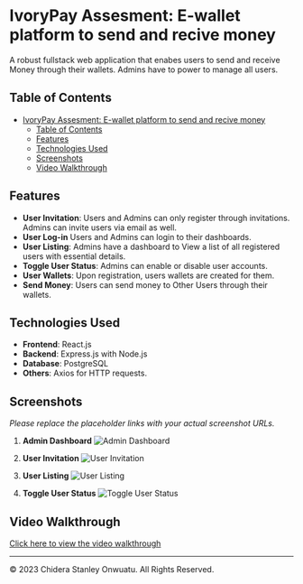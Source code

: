 # IvoryPay Assesment: E-wallet platform to send and recive money

A robust fullstack web application that enabes users to send and receive Money through their wallets. Admins have to power to manage all users. 

## Table of Contents
- [IvoryPay Assesment: E-wallet platform to send and recive money](#ivorypay-assesment-e-wallet-platform-to-send-and-recive-money)
  - [Table of Contents](#table-of-contents)
  - [Features](#features)
  - [Technologies Used](#technologies-used)
  - [Screenshots](#screenshots)
  - [Video Walkthrough](#video-walkthrough)

## Features
- **User Invitation**: Users and Admins can only register through invitations. Admins can invite users via email as well.
- **User Log-in** Users and Admins can login to their dashboards.
- **User Listing**: Admins have a dashboard to View a list of all registered users with essential details.
- **Toggle User Status**: Admins can enable or disable user accounts.
- **User Wallets**: Upon registration, users wallets are created for them.
- **Send Money**: Users can send money to Other Users through their wallets.

## Technologies Used
- **Frontend**: React.js
- **Backend**: Express.js with Node.js
- **Database**: PostgreSQL
- **Others**: Axios for HTTP requests.

## Screenshots
*Please replace the placeholder links with your actual screenshot URLs.*

1. **Admin Dashboard**
   ![Admin Dashboard](URL_FOR_SCREENSHOT_HERE)

2. **User Invitation**
   ![User Invitation](URL_FOR_SCREENSHOT_HERE)

3. **User Listing**
   ![User Listing](URL_FOR_SCREENSHOT_HERE)

4. **Toggle User Status**
   ![Toggle User Status](URL_FOR_SCREENSHOT_HERE)

## Video Walkthrough
[Click here to view the video walkthrough](URL_FOR_VIDEO_HERE)



---

© 2023 Chidera Stanley Onwuatu. All Rights Reserved.